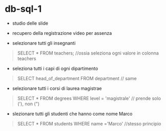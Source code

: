 # db-sql-1

- studio delle slide
- recupero della registrazione video per assenza

- selezionare tutti gli insegnanti
> SELECT * FROM teachers; //ossia seleziona ogni valore in colonna teachers

- seleziona tutti i capi di ogni dipartimento
> SELECT head_of_department FROM department // same

- selezionare tutti i corsi di laurea magistrae
> SELECT * FROM degrees WHERE level = 'magistrale'  // prende solo ('), non (")

- slezionare tutti gli studenti che hanno come nome Marco
> SELECT * FROM students WHERE name ='Marco' //stesso principio
